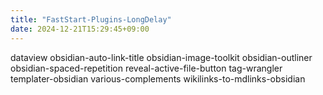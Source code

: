```yaml
---
title: "FastStart-Plugins-LongDelay"
date: 2024-12-21T15:29:45+09:00
---
```

dataview
obsidian-auto-link-title
obsidian-image-toolkit
obsidian-outliner
obsidian-spaced-repetition
reveal-active-file-button
tag-wrangler
templater-obsidian
various-complements
wikilinks-to-mdlinks-obsidian
